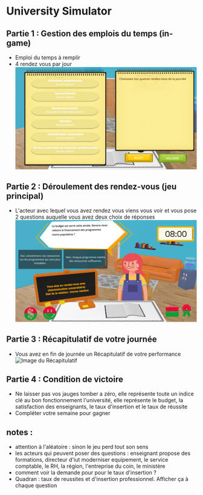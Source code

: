 # University Simulator
## Partie 1 : Gestion des emplois du temps (in-game)
- Emploi du temps à remplir
- 4 rendez vous par jour
![Image de l'agenda](/Screenshots/Agenda.png "L'agenda en jeu")
## Partie 2 : Déroulement des rendez-vous (jeu principal)
- L'acteur avec lequel vous avez rendez vous viens vous voir et vous pose 2 questions auquelle vous avez deux choix de réponses
![Image du gameplay](/Screenshots/Gameplay.png "Un rendez vous avec l'administration")
## Partie 3 : Récapitulatif de votre journée
- Vous avez en fin de journée un Récapitulatif de votre performance
![Image du Récapitulatif](/Screenshots/Récap.png "Le Récapitulatif en jeu")
## Partie 4 : Condition de victoire
- Ne laisser pas vos jauges tomber a zéro, elle représente toute un indice clé au bon fonctionnement l'université, elle représente le budget, la satisfaction des enseignants, le taux d'insertion et le taux de réussite
- Compléter votre semaine pour gagner
## notes :
- attention à l'aléatoire : sinon le jeu perd tout son sens
- les acteurs qui peuvent poser des questions : enseignant propose des formations, directeur d'iut moderniser equipement, le service comptable, le RH,  la région, l'entreprise du coin, le ministère 
- comment voir la demande pour pour le taux d'insertion ?
- Quadran : taux de reussites et d'insertion professionnel. Afficher ça à chaque question
